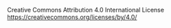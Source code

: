 Creative Commons Attribution 4.0 International License
https://creativecommons.org/licenses/by/4.0/

